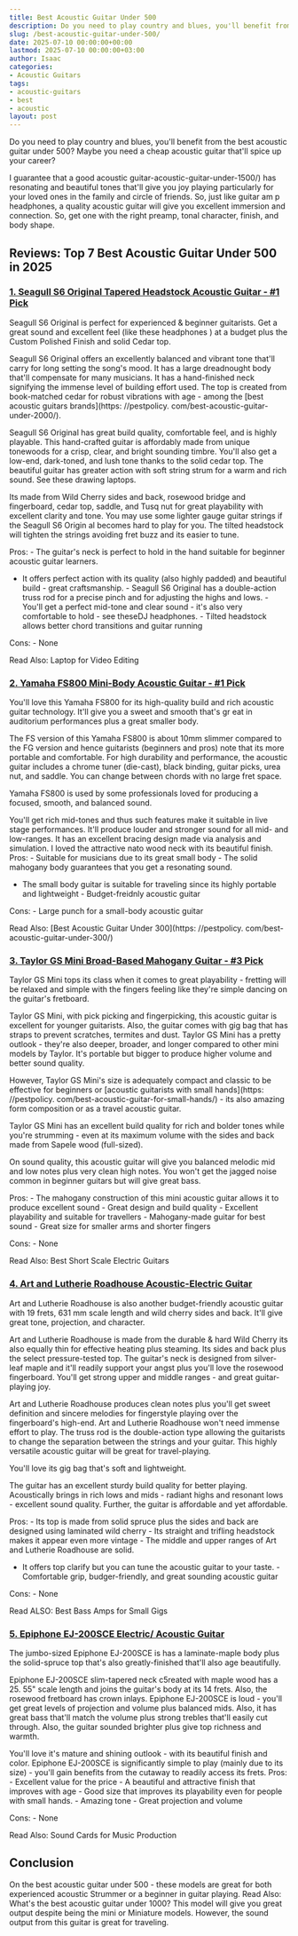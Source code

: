 ```yaml
---
title: Best Acoustic Guitar Under 500
description: Do you need to play country and blues, you'll benefit from the best acoustic guitar under 500? Maybe you need a cheap acoustic guitar that'll spice up your...
slug: /best-acoustic-guitar-under-500/
date: 2025-07-10 00:00:00+00:00
lastmod: 2025-07-10 00:00:00+03:00
author: Isaac
categories:
- Acoustic Guitars
tags:
- acoustic-guitars
- best
- acoustic
layout: post
---
```


Do you need to play country and blues, you'll benefit from the best acoustic guitar under 500? Maybe you need a cheap acoustic guitar that'll spice up your career?

I guarantee that a good acoustic guitar-acoustic-guitar-under-1500/) has resonating and beautiful tones that'll give you joy playing particularly for your loved ones in the family and circle of friends. So, just like guitar am p headphones, a quality acoustic guitar will give you excellent immersion and connection. So, get one with the right preamp, tonal character, finish, and body shape.

##  Reviews: Top 7 Best Acoustic Guitar Under 500 in 2025

###  [1. Seagull S6 Original Tapered Headstock Acoustic Guitar - #1 Pick](https://www.amazon.com/dp/B07D8ZT7P6/?tag=p-policy-20)

Seagull S6 Original is perfect for experienced & beginner guitarists. Get a great sound and excellent feel (like these headphones ) at a budget plus the Custom Polished Finish and solid Cedar top.

Seagull S6 Original offers an excellently balanced and vibrant tone that'll carry for long setting the song's mood. It has a large dreadnought body that'll compensate for many musicians. It has a hand-finished neck signifying the immense level of building effort used. The top is created from book-matched cedar for robust vibrations with age - among the [best acoustic guitars brands](https: //pestpolicy. com/best-acoustic-guitar-under-2000/).

Seagull S6 Original has great build quality, comfortable feel, and is highly playable. This hand-crafted guitar is affordably made from unique tonewoods for a crisp, clear, and bright sounding timbre. You'll also get a low-end, dark-toned, and lush tone thanks to the solid cedar top. The beautiful guitar has greater action with soft string strum for a warm and rich sound. See these drawing laptops.

Its made from Wild Cherry sides and back, rosewood bridge and fingerboard, cedar top, saddle, and Tusq nut for great playability with excellent clarity and tone. You may use some lighter gauge guitar strings if the Seagull S6 Origin al becomes hard to play for you. The tilted headstock will tighten the strings avoiding fret buzz and its easier to tune.

Pros: - The guitar's neck is perfect to hold in the hand suitable for beginner acoustic guitar learners.

- It offers perfect action with its quality (also highly padded) and beautiful build - great craftsmanship. - Seagull S6 Original has a double-action truss rod for a precise pinch and for adjusting the highs and lows. - You'll get a perfect mid-tone and clear sound - it's also very comfortable to hold - see theseDJ headphones. - Tilted headstock allows better chord transitions and guitar running

Cons: - None

Read Also: Laptop for Video Editing

###  [2. Yamaha FS800 Mini-Body Acoustic Guitar - #1 Pick](https://www.amazon.com/dp/B01E4QTYL6/?tag=p-policy-20)

You'll love this Yamaha FS800 for its high-quality build and rich acoustic guitar technology. It'll give you a sweet and smooth that's gr eat in auditorium performances plus a great smaller body.

The FS version of this Yamaha FS800 is about 10mm slimmer compared to the FG version and hence guitarists (beginners and pros) note that its more portable and comfortable. For high durability and performance, the acoustic guitar includes a chrome tuner (die-cast), black binding, guitar picks, urea nut, and saddle. You can change between chords with no large fret space.

Yamaha FS800 is used by some professionals loved for producing a focused, smooth, and balanced sound.

You'll get rich mid-tones and thus such features make it suitable in live stage performances. It'll produce louder and stronger sound for all mid- and low-ranges. It has an excellent bracing design made via analysis and simulation. I loved the attractive nato wood neck with its beautiful finish. Pros: - Suitable for musicians due to its great small body - The solid mahogany body guarantees that you get a resonating sound.

- The small body guitar is suitable for traveling since its highly portable and lightweight - Budget-freidnly acoustic guitar

Cons: - Large punch for a small-body acoustic guitar

Read Also: [Best Acoustic Guitar Under 300](https: //pestpolicy. com/best-acoustic-guitar-under-300/)

###  [3. Taylor GS Mini Broad-Based Mahogany Guitar - #3 Pick](https://www.amazon.com/dp/B007IVUOXM/?tag=p-policy-20)

Taylor GS Mini tops its class when it comes to great playability - fretting will be relaxed and simple with the fingers feeling like they're simple dancing on the guitar's fretboard.

Taylor GS Mini, with pick picking and fingerpicking, this acoustic guitar is excellent for younger guitarists. Also, the guitar comes with gig bag that has straps to prevent scratches, termites and dust. Taylor GS Mini has a pretty outlook - they're also deeper, broader, and longer compared to other mini models by Taylor. It's portable but bigger to produce higher volume and better sound quality.

However, Taylor GS Mini's size is adequately compact and classic to be effective for beginners or [acoustic guitarists with small hands](https: //pestpolicy. com/best-acoustic-guitar-for-small-hands/) - its also amazing form composition or as a travel acoustic guitar.

Taylor GS Mini has an excellent build quality for rich and bolder tones while you're strumming - even at its maximum volume with the sides and back made from Sapele wood (full-sized).

On sound quality, this acoustic guitar will give you balanced melodic mid and low notes plus very clean high notes. You won't get the jagged noise common in beginner guitars but will give great bass.

Pros: - The mahogany construction of this mini acoustic guitar allows it to produce excellent sound - Great design and build quality - Excellent playability and suitable for travellers - Mahogany-made guitar for best sound - Great size for smaller arms and shorter fingers

Cons: - None

Read Also: Best Short Scale Electric Guitars

###  [4. Art and Lutherie Roadhouse Acoustic-Electric Guitar](https://www.amazon.com/dp/B01N4GXGH6/?tag=p-policy-20)

Art and Lutherie Roadhouse is also another budget-friendly acoustic guitar with 19 frets, 631 mm scale length and wild cherry sides and back. It'll give great tone, projection, and character.

Art and Lutherie Roadhouse is made from the durable & hard Wild Cherry its also equally thin for effective heating plus steaming. Its sides and back plus the select pressure-tested top. The guitar's neck is designed from silver-leaf maple and it'll readily support your angst plus you'll love the rosewood fingerboard. You'll get strong upper and middle ranges - and great guitar-playing joy.

Art and Lutherie Roadhouse produces clean notes plus you'll get sweet definition and sincere melodies for fingerstyle playing over the fingerboard's high-end. Art and Lutherie Roadhouse won't need immense effort to play. The truss rod is the double-action type allowing the guitarists to change the separation between the strings and your guitar. This highly versatile acoustic guitar will be great for travel-playing.

You'll love its gig bag that's soft and lightweight.

The guitar has an excellent sturdy build quality for better playing. Acoustically brings in rich lows and mids - radiant highs and resonant lows - excellent sound quality. Further, the guitar is affordable and yet affordable.

Pros: - Its top is made from solid spruce plus the sides and back are designed using laminated wild cherry - Its straight and trifling headstock makes it appear even more vintage - The middle and upper ranges of Art and Lutherie Roadhouse are solid.

- It offers top clarify but you can tune the acoustic guitar to your taste. - Comfortable grip, budger-friendly, and great sounding acoustic guitar

Cons: - None

Read ALSO: Best Bass Amps for Small Gigs

###  [5. Epiphone EJ-200SCE Electric/ Acoustic Guitar](https://www.amazon.com/dp/B0002F6PKC/?tag=p-policy-20)

The jumbo-sized Epiphone EJ-200SCE is has a laminate-maple body plus the solid-spruce top that's also greatly-finished that'll also age beautifully.

Epiphone EJ-200SCE slim-tapered neck c5reated with maple wood has a 25. 55" scale length and joins the guitar's body at its 14 frets. Also, the rosewood fretboard has crown inlays. Epiphone EJ-200SCE is loud - you'll get great levels of projection and volume plus balanced mids. Also, it has great bass that'll match the volume plus strong trebles that'll easily cut through. Also, the guitar sounded brighter plus give top richness and warmth.

You'll love it's mature and shining outlook - with its beautiful finish and color. Epiphone EJ-200SCE is significantly simple to play (mainly due to its size) - you'll gain benefits from the cutaway to readily access its frets. Pros: - Excellent value for the price - A beautiful and attractive finish that improves with age - Good size that improves its playability even for people with small hands. - Amazing tone - Great projection and volume

Cons: - None

Read Also: Sound Cards for Music Production

##  Conclusion

On the best acoustic guitar under 500 - these models are great for both experienced acoustic Strummer or a beginner in guitar playing. Read Also: What's the best acoustic guitar under 1000? This model will give you great output despite being the mini or Miniature models. However, the sound output from this guitar is great for traveling.
